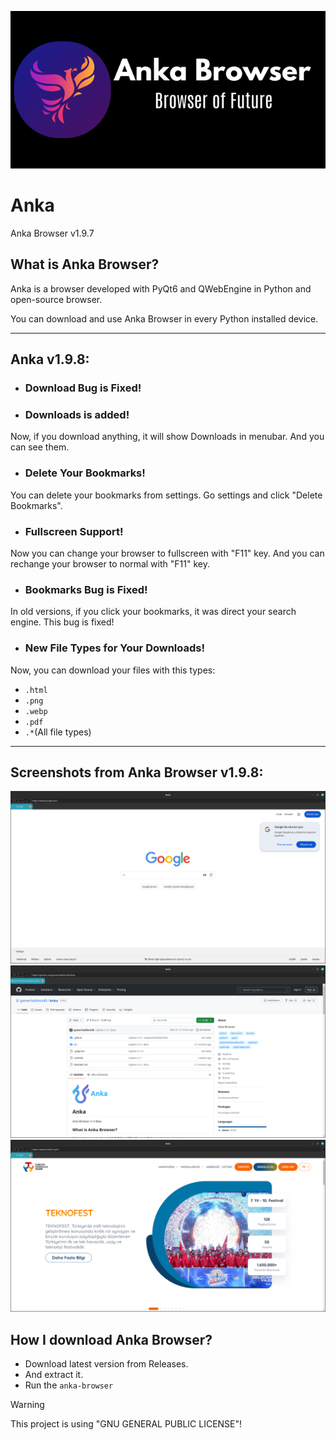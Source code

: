 ![Anka](.github/docs/img/logo.png)

# Anka

Anka Browser v1.9.7

## What is Anka Browser?

Anka is a browser developed with PyQt6 and QWebEngine in Python and open-source browser.

You can download and use Anka Browser in every Python installed device.

---

## Anka v1.9.8:

- ### Download Bug is Fixed!

- ### Downloads is added!
Now, if you download anything, it will show Downloads in menubar. And you can see them.

- ### Delete Your Bookmarks!
You can delete your bookmarks from settings. Go settings and click "Delete Bookmarks".

- ### Fullscreen Support!
Now you can change your browser to fullscreen with "F11" key. And you can rechange your browser to normal with "F11" key.

- ### Bookmarks Bug is Fixed!
In old versions, if you click your bookmarks, it was direct your search engine. This bug is fixed!

- ### New File Types for Your Downloads!
Now, you can download your files with this types:
- `.html`
- `.png`
- `.webp`
- `.pdf`
- `.*`(All file types)

---

## Screenshots from Anka Browser v1.9.8:
![Screenshot](./.github/docs/img/image1.png)
![Screenshot2](./.github/docs/img/image2.png)
![Screenshot3](./.github/docs/img/image3.png)


## How I download Anka Browser?
  - Download latest version from Releases.
  - And extract it.
  - Run the `anka-browser`
 

> [!WARNING]
> This project is using "GNU GENERAL PUBLIC LICENSE"!
